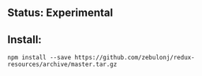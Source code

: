 ## Status: Experimental

## Install:

```shell
npm install --save https://github.com/zebulonj/redux-resources/archive/master.tar.gz
```
